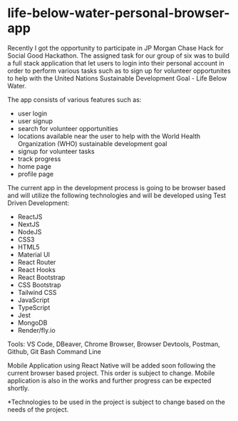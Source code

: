 # life-below-water-personal-browser-app

Recently I got the opportunity to participate in JP Morgan Chase Hack for Social Good Hackathon. The assigned task for our group of six was to build a full stack application that let users to login into their personal account in order to perform various tasks such as to sign up for volunteer opportunites to help with the United Nations Sustainable Development Goal - Life Below Water.

The app consists of various features such as: 
- user login
- user signup
- search for volunteer opportunities
- locations available near the user to help with the World Health Organization (WHO) sustainable development goal
- signup for volunteer tasks
- track progress
- home page
- profile page

The current app in the development process is going to be browser based and will utilize the following technologies and will be developed using Test Driven Development:
- ReactJS
- NextJS
- NodeJS
- CSS3
- HTML5
- Material UI
- React Router
- React Hooks
- React Bootstrap
- CSS Bootstrap
- Tailwind CSS
- JavaScript
- TypeScript
- Jest
- MongoDB
- Render/fly.io

Tools: VS Code, DBeaver, Chrome Browser, Browser Devtools, Postman, Github, Git Bash Command Line

Mobile Application using React Native will be added soon following the current browser based project. This order is subject to change. Mobile application is also in the works and further progress can be expected shortly.
<p>
*Technologies to be used in the project is subject to change based on the needs of the project.
</p>
